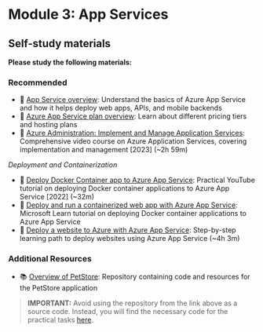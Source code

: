 # Module 3: App Services

## Self-study materials

**Please study the following materials:**

### Recommended

- 📄 [App Service overview](https://learn.microsoft.com/en-us/azure/app-service/overview): Understand the basics of Azure App Service and how it helps deploy web apps, APIs, and mobile backends
- 📄 [Azure App Service plan overview](https://learn.microsoft.com/en-us/azure/app-service/overview-hosting-plans): Learn about different pricing tiers and hosting plans
- 🎥 [Azure Administration: Implement and Manage Application Services](https://www.linkedin.com/learning/azure-administration-implement-and-manage-application-services-21716665):
Comprehensive video course on Azure Application Services, covering implementation and management [2023] (~2h 59m)

*Deployment and Containerization*

- 🎥 [Deploy Docker Container app to Azure App Service](https://www.youtube.com/watch?v=voieMVB3OzY): Practical YouTube
  tutorial on deploying Docker container applications to Azure App Service [2022] (~32m)
- 📄 [Deploy and run a containerized web app with Azure App Service](https://learn.microsoft.com/en-us/training/modules/deploy-run-container-app-service/):
Microsoft Learn tutorial on deploying Docker container applications to Azure App Service
- 📄 [Deploy a website to Azure with Azure App Service](https://learn.microsoft.com/en-us/training/paths/deploy-a-website-with-azure-app-service/):
Step-by-step learning path to deploy websites using Azure App Service (~4h 3m)

### Additional Resources

- 📚 [Overview of PetStore](https://github.com/chtrembl/azure-cloud/tree/main/petstore): Repository containing code and resources for the PetStore application

>**IMPORTANT:** Avoid using the repository from the link above as a source code. Instead, you will find the necessary code for the practical tasks [here](../../../petstore).
